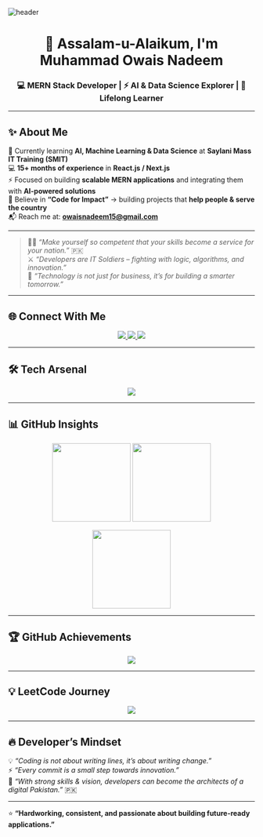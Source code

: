 ![header](https://wallpapercave.com/wp/wp8904080.jpg)

<h1 align="center">👋 Assalam-u-Alaikum, I'm Muhammad Owais Nadeem</h1>
<h3 align="center">💻 MERN Stack Developer | ⚡ AI & Data Science Explorer | 🚀 Lifelong Learner</h3>

---

## ✨ About Me  
🌱 Currently learning **AI, Machine Learning & Data Science** at **Saylani Mass IT Training (SMIT)**  
💻 **15+ months of experience** in **React.js / Next.js**  
⚡ Focused on building **scalable MERN applications** and integrating them with **AI-powered solutions**  
🎯 Believe in **“Code for Impact”** → building projects that **help people & serve the country**  
📬 Reach me at: **owaisnadeem15@gmail.com**  

---

> 🧑‍💻 *“Make yourself so competent that your skills become a service for your nation.”* 🇵🇰  
> ⚔️ *“Developers are IT Soldiers – fighting with logic, algorithms, and innovation.”*  
> 🚀 *“Technology is not just for business, it’s for building a smarter tomorrow.”*  

---

## 🌐 Connect With Me  
<p align="center">
  <a href="https://www.linkedin.com/in/owais-nadeem/" target="_blank">
    <img src="https://img.shields.io/badge/LinkedIn-%230177B5.svg?&style=for-the-badge&logo=linkedin&logoColor=white" />
  </a>
  <a href="https://leetcode.com/owaisnadeem18" target="_blank">
    <img src="https://img.shields.io/badge/LeetCode-FFA116?style=for-the-badge&logo=leetcode&logoColor=white" />
  </a>
  <a href="mailto:owaisnadeem15@gmail.com">
    <img src="https://img.shields.io/badge/Gmail-D14836.svg?&style=for-the-badge&logo=gmail&logoColor=white" />
  </a>
</p>

---

## 🛠️ Tech Arsenal  
<p align="center">
  <img src="https://skillicons.dev/icons?i=react,next,nodejs,express,mongodb,tailwind,js,python,sklearn,pandas,numpy,bootstrap,c,cpp,html,css" />
</p>

---

## 📊 GitHub Insights  
<p align="center">
  <img src="https://github-readme-stats.vercel.app/api?username=owaisnadeem18&show_icons=true&theme=radical&hide_border=true" height="160px"/>
  <img src="https://github-readme-stats.vercel.app/api/top-langs/?username=owaisnadeem18&layout=compact&theme=radical&hide_border=true" height="160px"/>
</p>

<p align="center">
  <img src="https://github-readme-streak-stats.herokuapp.com?user=owaisnadeem18&theme=radical&hide_border=true" height="160px"/>
</p>

---

## 🏆 GitHub Achievements  
<p align="center">
  <img src="https://github-profile-trophy.vercel.app/?username=owaisnadeem18&theme=algolia&row=1&column=6" />
</p>

---

## 💡 LeetCode Journey  
<p align="center">
  <img src="https://leetcard.jacoblin.cool/owaisnadeem18?theme=dark&font=Karma&ext=contest,heatmap" />
</p>

---

## 🔥 Developer’s Mindset  
💡 *“Coding is not about writing lines, it’s about writing change.”*  
⚡ *“Every commit is a small step towards innovation.”*  
🚀 *“With strong skills & vision, developers can become the architects of a digital Pakistan.”* 🇵🇰  

---

⭐ **“Hardworking, consistent, and passionate about building future-ready applications.”**